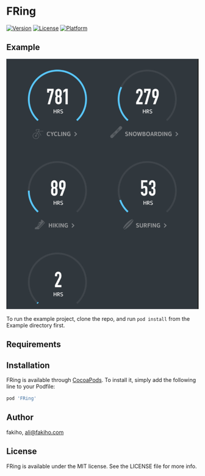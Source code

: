 # FRing

[![Version](https://img.shields.io/cocoapods/v/FRing.svg?style=flat)](https://cocoapods.org/pods/FRing)
[![License](https://img.shields.io/cocoapods/l/FRing.svg?style=flat)](https://cocoapods.org/pods/FRing)
[![Platform](https://img.shields.io/cocoapods/p/FRing.svg?style=flat)](https://cocoapods.org/pods/FRing)

## Example
![Screenshot](https://github.com/fakiho/FRing/blob/master/Example/Screen%20Shot%202019-01-10%20at%209.36.29%20AM.png)

To run the example project, clone the repo, and run `pod install` from the Example directory first.

## Requirements

## Installation

FRing is available through [CocoaPods](https://cocoapods.org). To install
it, simply add the following line to your Podfile:

```ruby
pod 'FRing'
```

## Author

fakiho, ali@fakiho.com

## License

FRing is available under the MIT license. See the LICENSE file for more info.
